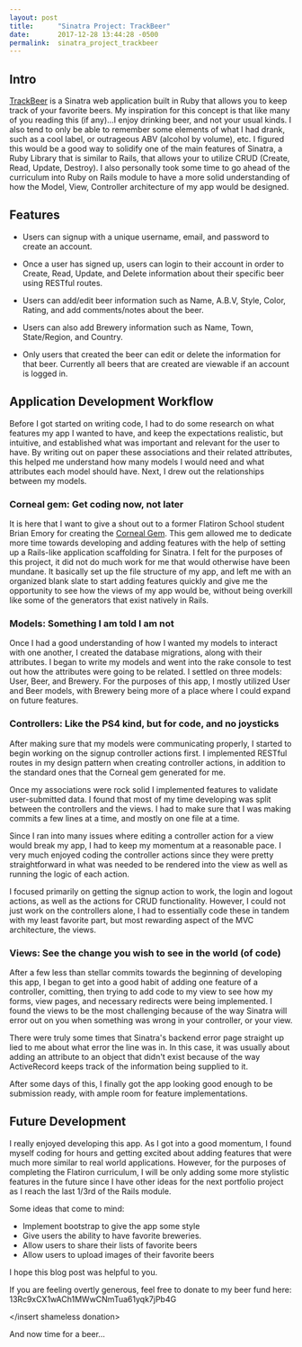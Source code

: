 ```yaml
---
layout: post
title:      "Sinatra Project: TrackBeer"
date:       2017-12-28 13:44:28 -0500
permalink:  sinatra_project_trackbeer
---
```


## Intro

[TrackBeer](https://github.com/TheInvalidNonce/TrackBeer) is a Sinatra web application built in Ruby that allows you to keep track of your favorite beers. My inspiration for this concept is that like many of you reading this (if any)...I enjoy drinking beer, and not your usual kinds. I also tend to only be able to remember some elements of what I had drank, such as a cool label, or outrageous ABV (alcohol by volume), etc. I figured this would be a good way to solidify one of the main features of Sinatra, a Ruby Library that is similar to Rails, that allows your to utilize CRUD (Create, Read, Update, Destroy). I also personally took some time to go ahead of the curriculum into Ruby on Rails module to have a more solid understanding of how the Model, View, Controller architecture of my app would be designed.

## Features

* Users can signup with a unique username, email, and password to create an account.

* Once a user has signed up, users can login to their account in order to Create, Read, Update, and Delete information about their specific beer using RESTful routes.

* Users can add/edit beer information such as Name, A.B.V, Style, Color, Rating, and add comments/notes about the beer.

* Users can also add Brewery information such as Name, Town, State/Region, and Country.

* Only users that created the beer can edit or delete the information for that beer. Currently all beers that are created are viewable if an account is logged in.

## Application Development Workflow

Before I got started on writing code, I had to do some research on what features my app I wanted to have, and keep the expectations realistic, but intuitive, and established what was important and relevant for the user to have. By writing out on paper these associations and their related attributes, this helped me understand how many models I would need and what attributes each model should have. Next, I drew out the relationships between my models. 

### Corneal gem: Get coding now, not later

It is here that I want to give a shout out to a former Flatiron School student Brian Emory for creating the [Corneal Gem](https://github.com/thebrianemory/corneal). This gem allowed me to dedicate more time towards developing and adding features with the help of setting up a Rails-like application scaffolding for Sinatra. I felt for the purposes of this project, it did not do much work for me that would otherwise have been mundane. It basically set up the file structure of my app, and left me with an organized blank slate to start adding features quickly and give me the opportunity to see how the views of my app would be, without being overkill like some of the generators that exist natively in Rails.

### Models: Something I am told I am not 

Once I had a good understanding of how I wanted my models to interact with one another, I created the database migrations, along with their attributes. I began to write my models and went into the rake console to test out how the attributes were going to be related. I settled on three models: User, Beer, and Brewery. For the purposes of this app, I mostly utilized User and Beer models, with Brewery being more of a place where I could expand on future features.

### Controllers: Like the PS4 kind, but for code, and no joysticks

After making sure that my models were communicating properly, I started to begin working on the signup controller actions first. I implemented RESTful routes in my design pattern when creating controller actions, in addition to the standard ones that the Corneal gem generated for me. 

Once my associations were rock solid I implemented features to validate user-submitted data. I found that most of my time developing was split between the controllers and the views. I had to make sure that I was making commits a few lines at a time, and mostly on one file at a time. 

Since I ran into many issues where editing a controller action for a view would break my app, I had to keep my momentum at a reasonable pace. I very much enjoyed coding the controller actions since they were pretty straightforward in what was needed to be rendered into the view as well as running the logic of each action.

I focused primarily on getting the signup action to work, the login and logout actions, as well as the actions for CRUD functionality. However, I could not just work on the controllers alone, I had to essentially code these in tandem with my least favorite part, but most rewarding aspect of the MVC architecture, the views.

### Views: See the change you wish to see in the world (of code)

After a few less than stellar commits towards the beginning of developing this app, I began to get into a good habit of adding one feature of a controller, comitting, then trying to add code to my view to see how my forms, view pages, and necessary redirects were being implemented. I found the views to be the most challenging because of the way Sinatra will error out on you when something was wrong in your controller, or your view.

There were truly some times that Sinatra's backend error page straight up lied to me about what error the line was in. In this case, it was usually about adding an attribute to an object that didn't exist because of the way ActiveRecord keeps track of the information being supplied to it.

After some days of this, I finally got the app looking good enough to be submission ready, with ample room for feature implementations.

## Future Development

I really enjoyed developing this app. As I got into a good momentum, I found myself coding for hours and getting excited about adding features that were much more similar to real world applications. However, for the purposes of completing the Flatiron curriculum, I will be only adding some more stylistic features in the future since I have other ideas for the next portfolio project as I reach the last 1/3rd of the Rails module.

Some ideas that come to mind:

* Implement bootstrap to give the app some style
* Give users the ability to have favorite breweries.
* Allow users to share their lists of favorite beers
* Allow users to upload images of their favorite beers

I hope this blog post was helpful to you. 

<insert shameless donation>

If you are feeling overtly generous, feel free to donate to my beer fund here: 13Rc9xCX1wACh1MWwCNmTua61yqk7jPb4G

</insert shameless donation>

And now time for a beer...


